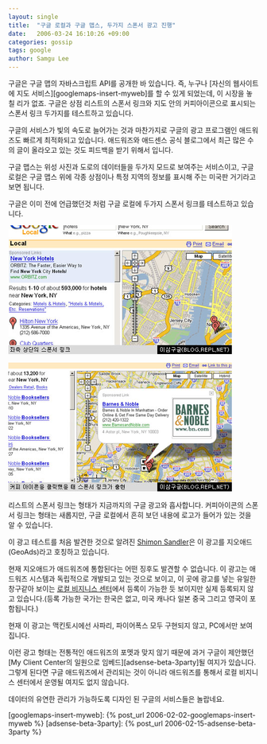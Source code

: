 ```yaml
---
layout: single
title:  "구글 로컬과 구글 맵스, 두가지 스폰서 광고 진행"
date:   2006-03-24 16:10:26 +09:00
categories: gossip
tags: google
author: Samgu Lee
---
```

구글은 구글 맵의 자바스크립트 API를 공개한 바 있습니다. 즉, 누구나 [자신의 웹사이트에 지도 서비스][googlemaps-insert-myweb]를 할 수 있게 되었는데, 이 시장을 놓칠 리가 없죠. 구글은 상점 리스트의 스폰서 링크와 지도 안의 커피아이콘으로 표시되는 스폰서 링크 두가지를 테스트하고 있습니다.

구글의 서비스가 빛의 속도로 늘어가는 것과 마찬가지로 구글의 광고 프로그램인 애드워즈도 빠르게 최적화되고 있습니다. 애드워즈와 애드센스 공식 블로그에서 최근 많은 수의 글이 올라오고 있는 것도 피드백을 받기 위해서 입니다.

구글 맵스는 위성 사진과 도로의 데이터들을 두가지 모드로 보여주는 서비스이고, 구글 로컬은 구글 맵스 위에 각종 상점이나 특정 지역의 정보를 표시해 주는 미국판 거기라고 보면 됩니다.

구글은 이미 전에 언급했던것 처럼 구글 로컬에 두가지 스폰서 링크를 테스트하고 있습니다.

![구글 로컬 리스트의 스폰서 링크](/assets/local_sponsor1.jpg)

![구글 로컬 커피아이콘의 스폰서 링크](/assets/local_sponsor2.jpg)

리스트의 스폰서 링크는 형태가 지금까지의 구글 광고와 흡사합니다. 커피아이콘의 스폰서 링크는 형태는 새롭지만, 구글 로컬에서 흔히 보던 내용에 로고가 들어가 있는 것을 알 수 있습니다.

이 광고 테스트를 처음 발견한 것으로 알려진 [Shimon Sandler](http://www.shimonsandler.com/?p=120)은 이 광고를 지오애드(GeoAds)라고 호칭하고 있습니다.

현재 지오애드가 애드워즈에 통합된다는 어떤 징후도 발견할 수 없습니다. 이 광고는 애드워즈 시스템과 독립적으로 개발되고 있는 것으로 보이고, 이 곳에 광고를 넣는 유일한 창구같아 보이는 [로컬 비지니스 센터](http://www.google.com/local/add/lookup?gl=US&#038;hl=en-US)에서 등록이 가능한 듯 보이지만 실제 등록되지 않고 있습니다.(등록 가능한 국가는 한국은 없고, 미국 캐나다 일본 중국 그리고 영국이 포함됩니다.)

현재 이 광고는 맥킨토시에선 사파리, 파이어폭스 모두 구현되지 않고, PC에서만 보여집니다.

이런 광고 형태는 전통적인 애드워즈의 포멧과 맞지 않기 때문에 과거 구글이 제안했던 [My Client Center의 일원으로 임베드][adsense-beta-3party]될 여지가 있습니다. 그렇게 된다면 구글 애드워즈에서 관리되는 것이 아니라 애드워즈를 통해서 로컬 비지니스 센터에서 운영될 여지도 없지 않습니다.

데이터의 유연한 관리가 가능하도록 디자인 된 구글의 서비스들은 놀랍네요.

[googlemaps-insert-myweb]: {% post_url 2006-02-02-googlemaps-insert-myweb %}
[adsense-beta-3party]: {% post_url 2006-02-15-adsense-beta-3party %}
